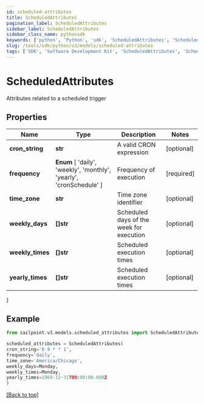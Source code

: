 ```yaml
---
id: scheduled-attributes
title: ScheduledAttributes
pagination_label: ScheduledAttributes
sidebar_label: ScheduledAttributes
sidebar_class_name: pythonsdk
keywords: ['python', 'Python', 'sdk', 'ScheduledAttributes', 'ScheduledAttributes'] 
slug: /tools/sdk/python/v3/models/scheduled-attributes
tags: ['SDK', 'Software Development Kit', 'ScheduledAttributes', 'ScheduledAttributes']
---
```


# ScheduledAttributes

Attributes related to a scheduled trigger

## Properties

Name | Type | Description | Notes
------------ | ------------- | ------------- | -------------
**cron_string** | **str** | A valid CRON expression | [optional] 
**frequency** |  **Enum** [  'daily',    'weekly',    'monthly',    'yearly',    'cronSchedule' ] | Frequency of execution | [required]
**time_zone** | **str** | Time zone identifier | [optional] 
**weekly_days** | **[]str** | Scheduled days of the week for execution | [optional] 
**weekly_times** | **[]str** | Scheduled execution times | [optional] 
**yearly_times** | **[]str** | Scheduled execution times | [optional] 
}

## Example

```python
from sailpoint.v3.models.scheduled_attributes import ScheduledAttributes

scheduled_attributes = ScheduledAttributes(
cron_string='0 9 * * 1',
frequency='daily',
time_zone='America/Chicago',
weekly_days=Monday,
weekly_times=Monday,
yearly_times=1969-12-31T09:00:00.000Z
)

```
[[Back to top]](#) 

